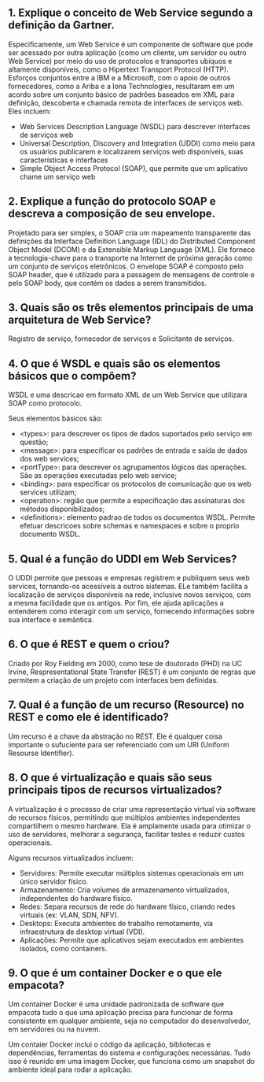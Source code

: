 ## 1. Explique o conceito de Web Service segundo a definição da Gartner.

Especificamente, um Web Service é um componente de software que pode ser acessado por outra aplicação (como um cliente, um servidor ou outro Web Service) por meio do uso de  protocolos e transportes ubíquos e altamente disponíveis, como o Hipertext Transport Protocol (HTTP). Esforços conjuntos entre a IBM e a Microsoft, com o apoio de outros fornecedores, como a Ariba e a Iona Technologies, resultaram em um acordo sobre um conjunto básico de padrões baseados em XML para definição, descoberta e chamada remota de interfaces de serviços web. Eles incluem:
- Web Services Description Language (WSDL) para descrever interfaces de serviços web
- Universal Description, Discovery and Integration (UDDI) como meio para os usuários publicarem e localizarem serviços web disponíveis, suas características e interfaces
- Simple Object Access Protocol (SOAP), que permite que um aplicativo chame um serviço web 

## 2. Explique a função do protocolo SOAP e descreva a composição de seu envelope.

Projetado para ser simples, o SOAP cria um mapeamento transparente das definições da Interface Definition Language (IDL) do Distributed Component Object Model (DCOM) e da Extensible Markup Language (XML). Ele fornece a tecnologia-chave para o transporte na Internet de próxima geração como um conjunto de serviços eletrônicos.
O envelope SOAP é composto pelo SOAP header, que é utilizado para a passagem de mensagens de controle e pelo SOAP body, que contém os dados a serem transmitidos.

## 3. Quais são os três elementos principais de uma arquitetura de Web Service?

Registro de serviço, fornecedor de serviços e Solicitante de serviços.

## 4. O que é WSDL e quais são os elementos básicos que o compõem?

WSDL e uma descricao em formato XML de um Web Service que utilizara SOAP como protocolo.

Seus elementos básicos são:
- \<types>: para descrever os tipos de dados suportados pelo serviço em questão;
- \<message>: para especificar os padrões de entrada e saída de dados dos web services;
- \<portType>: para descrever os agrupamentos lógicos das operações. São as operações executadas pelo web service;
- \<binding>: para especificar os protocolos de comunicação que os web services utilizam;
- \<operation>: região que permite a especificação das assinaturas dos métodos disponibilizados;
- \<definitions>: elemento padrao de todos os documentos WSDL. Permite efetuar descricoes sobre schemas e namespaces e sobre o proprio documento WSDL.

## 5. Qual é a função do UDDI em Web Services?

O UDDI permite que pessoas e empresas registrem e publiquem seus web services, tornando-os acessíveis a outros sistemas. ELe também facilita a localização de serviços disponíveis na rede, inclusive novos serviços, com a mesma facilidade que os antigos. Por fim, ele ajuda  aplicações a entenderem como interagir com um serviço, fornecendo informações sobre sua interface e semântica.

## 6. O que é REST e quem o criou?

Criado por Roy Fielding em 2000, como tese de doutorado (PHD) na UC Irvine, Respresentational State Transfer (REST) é um conjunto de regras que permitem a criação de um projeto com interfaces bem definidas.

## 7. Qual é a função de um recurso (Resource) no REST e como ele é identificado? 

Um recurso é a chave da abstração no REST. Ele é qualquer coisa importante o sufuciente para ser referenciado com um URI (Uniform Resourse Identifier).

## 8. O que é virtualização e quais são seus principais tipos de recursos virtualizados?

A virtualização é o processo de criar uma representação virtual via software de recursos físicos, permitindo que múltiplos ambientes independentes compartilhem o mesmo hardware. Ela é amplamente usada para otimizar o uso de servidores, melhorar a segurança, facilitar testes e reduzir custos operacionais.

Alguns recursos virtualizados incluem:
- Servidores: Permite executar múltiplos sistemas operacionais em um único servidor físico.
- Armazenamento: Cria volumes de armazenamento virtualizados, independentes do hardware físico.
- Redes: Separa recursos de rede do hardware físico, criando redes virtuais (ex: VLAN, SDN, NFV).
- Desktops: Executa ambientes de trabalho remotamente, via infraestrutura de desktop virtual (VDI).
- Aplicações: Permite que aplicativos sejam executados em ambientes isolados, como containers.

## 9. O que é um container Docker e o que ele empacota?

Um container Docker é uma unidade padronizada de software que empacota tudo o que uma aplicação precisa para funcionar de forma consistente em qualquer ambiente, seja no computador do desenvolvedor, em servidores ou na nuvem.

Um contaier Docker inclui o código da aplicação, bibliotecas e dependências, ferramentas do sistema e configurações necessárias. Tudo isso é reunido em uma imagem Docker, que funciona como um snapshot do ambiente ideal para rodar a aplicação.
